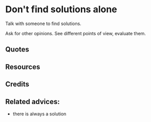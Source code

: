 
# Don't find solutions alone

Talk with someone to find solutions.

Ask for other opinions. See different points of view, evaluate them.

## Quotes

## Resources

## Credits

## Related advices:

- there is always a solution

